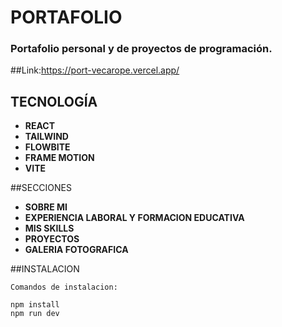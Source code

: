 # PORTAFOLIO  
### Portafolio personal y de proyectos de programación.         

##Link:https://port-vecarope.vercel.app/

## TECNOLOGÍA
- **REACT**   
- **TAILWIND**  
- **FLOWBITE**
- **FRAME MOTION**       
- **VITE**    


##SECCIONES 
+ **SOBRE MI**  
+ **EXPERIENCIA LABORAL Y FORMACION EDUCATIVA** 
+ **MIS SKILLS**    
+ **PROYECTOS** 
+ **GALERIA FOTOGRAFICA**               
    
##INSTALACION
    
    Comandos de instalacion:
```
npm install
npm run dev 

```




